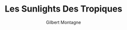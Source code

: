 ---
layout: post
title: Les Sunlights Des Tropiques
author: Gilbert Montagne
image:
  artist: gilbert-montagne.png
---